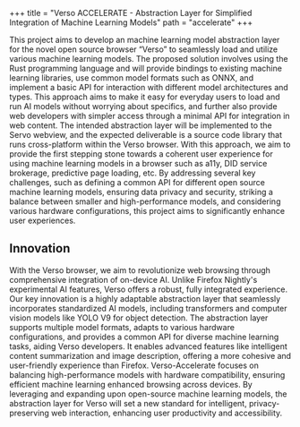 +++
title = "Verso ACCELERATE - Abstraction Layer for Simplified Integration of Machine Learning Models"
path = "accelerate"
+++

This project aims to develop an machine learning model abstraction layer for the novel open source browser 
“Verso” to seamlessly load and utilize various machine learning models. The proposed solution involves using 
the Rust programming language and will provide bindings to existing machine learning libraries, use common 
model formats such as ONNX, and implement a basic API for interaction with different model architectures 
and types. This approach aims to make it easy for everyday users to load and run AI models without worrying 
about specifics, and further also provide web developers with
simpler access through a minimal API for integration in web content. The intended abstraction layer will
be implemented to the Servo webview, and the expected deliverable is a source code library that runs 
cross-platform within the Verso browser. With this approach, we aim to provide the first stepping stone
towards a coherent user experience for using machine learning models in a browser such as a11y, DID service 
brokerage, predictive page loading, etc.
By addressing several key challenges, such as defining a common API for different open source machine 
learning models, ensuring data privacy and security, striking a balance between smaller and high-performance 
models, and considering various hardware configurations, this project aims to significantly enhance user 
experiences.

## Innovation

With the Verso browser, we aim to revolutionize web browsing through comprehensive integration of on-device 
AI. Unlike Firefox Nightly's experimental AI features, Verso offers a robust, fully integrated experience. 
Our key innovation is a highly adaptable abstraction layer that seamlessly incorporates standardized AI 
models, including transformers and computer vision models like YOLO V9 for object detection.
The abstraction layer supports multiple model formats, adapts to various hardware configurations, and 
provides a common API for diverse machine learning tasks, aiding Verso developers. It enables advanced 
features like intelligent content summarization and image description, offering a more cohesive and 
user-friendly experience than Firefox.
Verso-Accelerate focuses on balancing high-performance models with hardware compatibility, ensuring efficient
machine learning enhanced browsing across devices. By leveraging and expanding upon open-source machine learning 
models, the abstraction layer for Verso will set a new standard for intelligent, privacy-preserving 
web interaction, enhancing user productivity and accessibility.
